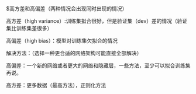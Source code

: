 $高方差和高偏差（两种情况会出现同时出现的情况）

高方差（high variance）:训练集拟合很好，但是验证集（dev）差的情况（验证集比训练集差很多）

高偏差（high bias）：模型对训练集欠拟合的情况

解决方法：（选择一种更合适的网络架构可能直接全部解决）

高偏差：一个新的网络或者更大的网络和隐藏层，一些方法，至少可以拟合训练集再说。

高方差：更多数据（最高方法），正则化方法
